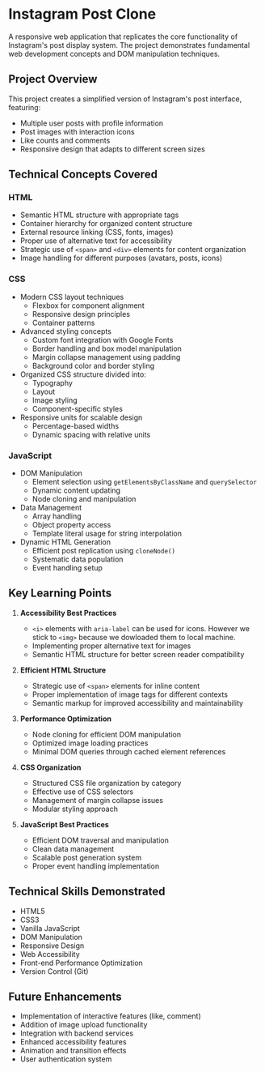 # Instagram Post Clone

A responsive web application that replicates the core functionality of Instagram's post display system. The project demonstrates fundamental web development concepts and DOM manipulation techniques.

## Project Overview

This project creates a simplified version of Instagram's post interface, featuring:
- Multiple user posts with profile information
- Post images with interaction icons
- Like counts and comments
- Responsive design that adapts to different screen sizes

## Technical Concepts Covered

### HTML
- Semantic HTML structure with appropriate tags
- Container hierarchy for organized content structure
- External resource linking (CSS, fonts, images)
- Proper use of alternative text for accessibility
- Strategic use of `<span>` and `<div>` elements for content organization
- Image handling for different purposes (avatars, posts, icons)

### CSS
- Modern CSS layout techniques
  - Flexbox for component alignment
  - Responsive design principles
  - Container patterns
- Advanced styling concepts
  - Custom font integration with Google Fonts
  - Border handling and box model manipulation
  - Margin collapse management using padding
  - Background color and border styling
- Organized CSS structure divided into:
  - Typography
  - Layout
  - Image styling
  - Component-specific styles
- Responsive units for scalable design
  - Percentage-based widths
  - Dynamic spacing with relative units

### JavaScript
- DOM Manipulation
  - Element selection using `getElementsByClassName` and `querySelector`
  - Dynamic content updating
  - Node cloning and manipulation
- Data Management
  - Array handling
  - Object property access
  - Template literal usage for string interpolation
- Dynamic HTML Generation
  - Efficient post replication using `cloneNode()`
  - Systematic data population
  - Event handling setup

## Key Learning Points

1. **Accessibility Best Practices**
   - `<i>` elements with `aria-label` can be used for icons. However we stick to `<img>` because we dowloaded them to local machine.
   - Implementing proper alternative text for images
   - Semantic HTML structure for better screen reader compatibility

2. **Efficient HTML Structure**
   - Strategic use of `<span>` elements for inline content
   - Proper implementation of image tags for different contexts
   - Semantic markup for improved accessibility and maintainability

3. **Performance Optimization**
   - Node cloning for efficient DOM manipulation
   - Optimized image loading practices
   - Minimal DOM queries through cached element references

4. **CSS Organization**
   - Structured CSS file organization by category
   - Effective use of CSS selectors
   - Management of margin collapse issues
   - Modular styling approach

5. **JavaScript Best Practices**
   - Efficient DOM traversal and manipulation
   - Clean data management
   - Scalable post generation system
   - Proper event handling implementation

## Technical Skills Demonstrated

- HTML5
- CSS3
- Vanilla JavaScript
- DOM Manipulation
- Responsive Design
- Web Accessibility
- Front-end Performance Optimization
- Version Control (Git)

## Future Enhancements

- Implementation of interactive features (like, comment)
- Addition of image upload functionality
- Integration with backend services
- Enhanced accessibility features
- Animation and transition effects
- User authentication system

